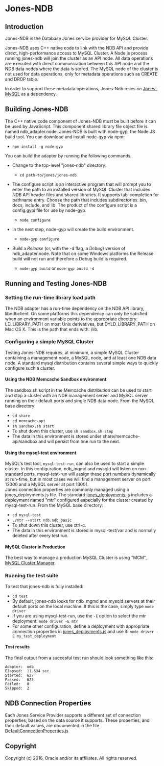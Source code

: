 Jones-NDB
=========

Introduction
------------
Jones-NDB is the Database Jones service provider for MySQL Cluster.

Jones-NDB uses C++ native code to link with the NDB API and provide direct, 
high-performance access to MySQL Cluster. A Node.js process running jones-ndb
will join the cluster as an API node. All data operations are executed with
direct communication between this API node and the NDB data nodes where the 
data is stored.  The MySQL node of the cluster is not used for data operations,
only for metadata operations such as CREATE and DROP table.

In order to support these metadata operations, Jones-Ndb relies on [Jones-MySQL](../jones-mysql) as a dependency.


Building Jones-NDB
------------------
The C++ native code component of Jones-NDB must be built before it can be used
by JavaScript.  This component shared library file object file is named
ndb_adapter.node.  Jones-NDB is built with node-gyp, the Node.JS build tool.
You can download and install node-gyp via npm:
  + `npm install -g node-gyp`

You can build the adapter by running the following commands.
  + Change to the top-level "jones-ndb" directory:
    + `cd path-to/jones/jones-ndb`

+ The configure script is an interactive program that will prompt you to enter the path to an installed version of MySQL Cluster that includes NDB API header files and shared libraries.  It supports tab-completion for pathname entry. Choose the path that includes subdirectories: bin, docs, include, and lib. The product of the configure script is a config.gypi file for use by node-gyp.
    + `node configure`
+  In the next step, node-gyp will create the build environment.
    + `node-gyp configure`
+  Build a *Release* (or, with the -d flag, a *Debug*) version of ndb_adapter.node.  Note that on some Windows platforms the Release build will not run and therefore a Debug build is required. 
    + `node-gyp build` or `node-gyp build -d`

Running and Testing Jones-NDB 
-----------------------------

### Setting the run-time library load path

The NDB adapter has a run-time dependency on the NDB API library, libndbclient. 
On some platforms this dependency can only be satisfied when an environment
variable points to the appropriate directory: LD_LIBRARY_PATH on most Unix
derivatives, but DYLD_LIBRARY_PATH on Mac OS X. This is the path that ends with: /lib.

### Configuring a simple MySQL Cluster

Testing Jones-NDB requires, at minimum, a simple MySQL Cluster containing a management node, a MySQL node, and at least one NDB data node.  A standard mysql distribution contains several simple ways to quickly configure such a cluster.

#### Using the NDB Memcache Sandbox environment

The sandbox.sh script in the Memcache distribution can be used to start and stop a cluster with an NDB management server and MySQL server running on their default ports and single NDB data node.
From the MySQL base directory:
+ `cd share`
+ `cd memcache-api`
+ `sh sandbox.sh start`
+ To shut down this cluster, use `sh sandbox.sh stop`
+ The data in this environment is stored under share/memcache-api/sandbox and will persist from one run to the next.

#### Using the mysql-test environment

MySQL's test tool, `mysql-test-run`, can also be used to start a simple cluster.  In this configuration, ndb_mgmd and mysqld will listen on non-standard ports. mysql-test-run will assign these port numbers dynamically at run-time, but in most cases we will find a management server on port 13000 and a MySQL server at port 13001.  
Jones connection properties are commonly managed using a jones_deployments.js file.  The standard [jones_deployments.js](../jones_deployments.js) includes a deployment named "mtr" configured especially for the cluster created by mysql-test-run.
From the MySQL base directory:
+ `cd mysql-test`
+ `./mtr --start ndb.ndb_basic`
+ To shut down this cluster, use ctrl-c.
+ The data in this environment is stored in mysql-test/var and is normally deleted after every test run.


#### MySQL Cluster in Production

The best way to manage a production MySQL Cluster is using "MCM",
[MySQL Cluster Manager](http://www.mysql.com/products/cluster/mcm/).


### Running the test suite

To test that jones-ndb is fully installed:
+ `cd test`
+ By default, jones-ndb looks for ndb_mgmd and mysqld servers at their default ports on the local machine.  If this is the case, simply type `node driver`
+ If you are using mysql-test-run, use the `-E` option to select the mtr deployment:  `node driver -E mtr`
+ For some other configuration, define a deployment with appropriate connection properties in [jones_deployments.js](../jones_deployments.js) and use it:  `node driver -E my_test_deployment`

#### Test results

The final output from a succesful test run should look something like this:

```
Adapter:  ndb
Elapsed:  11.634 sec.
Started:  627
Passed:   625
Failed:   0
Skipped:  2
```


NDB Connection Properties
-------------------------
Each Jones Service Provider supports a different set of connection properties, based on the data source it supports.  These properties, and their default values, are documented in the file [DefaultConnectionProperties.js](DefaultConnectionProperties.js)
 

Copyright
---------
Copyright (c) 2016, Oracle and/or its affiliates. All rights reserved.








